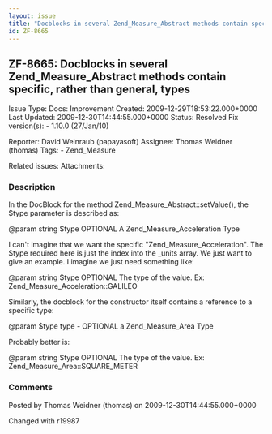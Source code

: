 ```yaml
---
layout: issue
title: "Docblocks in several Zend_Measure_Abstract methods contain specific, rather than general, types"
id: ZF-8665
---
```


ZF-8665: Docblocks in several Zend\_Measure\_Abstract methods contain specific, rather than general, types
----------------------------------------------------------------------------------------------------------

 Issue Type: Docs: Improvement Created: 2009-12-29T18:53:22.000+0000 Last Updated: 2009-12-30T14:44:55.000+0000 Status: Resolved Fix version(s): - 1.10.0 (27/Jan/10)
 
 Reporter:  David Weinraub (papayasoft)  Assignee:  Thomas Weidner (thomas)  Tags: - Zend\_Measure
 
 Related issues: 
 Attachments: 
### Description

In the DocBlock for the method Zend\_Measure\_Abstract::setValue(), the $type parameter is described as:

@param string $type OPTIONAL A Zend\_Measure\_Acceleration Type

I can't imagine that we want the specific "Zend\_Measure\_Acceleration". The $type required here is just the index into the \_units array. We just want to give an example. I imagine we just need something like:

@param string $type OPTIONAL The type of the value. Ex: Zend\_Measure\_Acceleration::GALILEO

Similarly, the docblock for the constructor itself contains a reference to a specific type:

@param $type type - OPTIONAL a Zend\_Measure\_Area Type

Probably better is:

@param string $type OPTIONAL The type of the value. Ex: Zend\_Measure\_Area::SQUARE\_METER

 

 

### Comments

Posted by Thomas Weidner (thomas) on 2009-12-30T14:44:55.000+0000

Changed with r19987

 

 